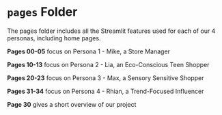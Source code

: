 # `pages` Folder

The pages folder includes all the Streamlit features used for each of our 4 personas, including home pages.

**Pages 00-05** focus on Persona 1 - Mike, a Store Manager

**Pages 10-13** focus on Persona 2 - Lia, an Eco-Conscious Teen Shopper

**Pages 20-23** focus on Persona 3 - Max, a Sensory Sensitive Shopper

**Pages 31-34** focus on Persona 4 - Rhian, a Trend-Focused Influencer

**Page 30** gives a short overview of our project
